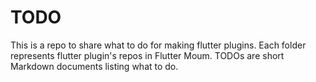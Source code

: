 # TODO

This is a repo to share what to do for making flutter plugins. Each folder represents flutter plugin's repos in Flutter Moum. TODOs are short Markdown documents listing what to do.
